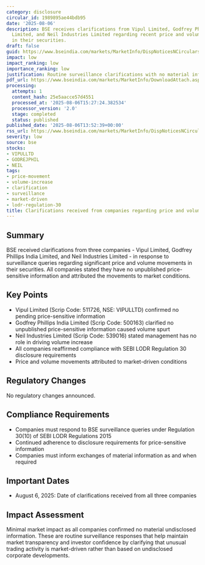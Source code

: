 ```yaml
---
category: disclosure
circular_id: 1989895ae44bdb95
date: '2025-08-06'
description: BSE receives clarifications from Vipul Limited, Godfrey Phillips India
  Limited, and Neil Industries Limited regarding recent price and volume movements
  in their securities.
draft: false
guid: https://www.bseindia.com/markets/MarketInfo/DispNoticesNCirculars.aspx?Noticeid={2ED7F30E-F781-4733-8D6C-93C7D11179DA}&noticeno=20250806-52&dt=08/06/2025&icount=52&totcount=57&flag=0
impact: low
impact_ranking: low
importance_ranking: low
justification: Routine surveillance clarifications with no material information disclosed
pdf_url: https://www.bseindia.com/markets/MarketInfo/DownloadAttach.aspx?id=20250806-52&attachedId=74d8ef5b-ee99-4a43-8e5f-04e48204efad
processing:
  attempts: 1
  content_hash: 25e5aacce57d4551
  processed_at: '2025-08-06T15:27:24.382534'
  processor_version: '2.0'
  stage: completed
  status: published
published_date: '2025-08-06T13:52:39+00:00'
rss_url: https://www.bseindia.com/markets/MarketInfo/DispNoticesNCirculars.aspx?Noticeid={2ED7F30E-F781-4733-8D6C-93C7D11179DA}&noticeno=20250806-52&dt=08/06/2025&icount=52&totcount=57&flag=0
severity: low
source: bse
stocks:
- VIPULLTD
- GODREJPHIL
- NEIL
tags:
- price-movement
- volume-increase
- clarification
- surveillance
- market-driven
- lodr-regulation-30
title: Clarifications received from companies regarding price and volume movements
---
```


## Summary

BSE received clarifications from three companies - Vipul Limited, Godfrey Phillips India Limited, and Neil Industries Limited - in response to surveillance queries regarding significant price and volume movements in their securities. All companies stated they have no unpublished price-sensitive information and attributed the movements to market conditions.

## Key Points

- Vipul Limited (Scrip Code: 511726, NSE: VIPULLTD) confirmed no pending price-sensitive information
- Godfrey Phillips India Limited (Scrip Code: 500163) clarified no unpublished price-sensitive information caused volume spurt
- Neil Industries Limited (Scrip Code: 539016) stated management has no role in driving volume increase
- All companies reaffirmed compliance with SEBI LODR Regulation 30 disclosure requirements
- Price and volume movements attributed to market-driven conditions

## Regulatory Changes

No regulatory changes announced.

## Compliance Requirements

- Companies must respond to BSE surveillance queries under Regulation 30(10) of SEBI LODR Regulations 2015
- Continued adherence to disclosure requirements for price-sensitive information
- Companies must inform exchanges of material information as and when required

## Important Dates

- August 6, 2025: Date of clarifications received from all three companies

## Impact Assessment

Minimal market impact as all companies confirmed no material undisclosed information. These are routine surveillance responses that help maintain market transparency and investor confidence by clarifying that unusual trading activity is market-driven rather than based on undisclosed corporate developments.